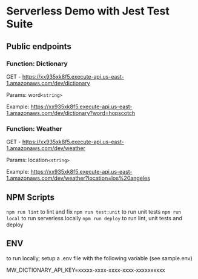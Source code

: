 # Serverless Demo with Jest Test Suite

## Public endpoints
### Function: Dictionary
GET - https://xx935xk8f5.execute-api.us-east-1.amazonaws.com/dev/dictionary

Params: word`<string>`

Example: https://xx935xk8f5.execute-api.us-east-1.amazonaws.com/dev/dictionary?word=hopscotch

### Function: Weather
GET - https://xx935xk8f5.execute-api.us-east-1.amazonaws.com/dev/weather

Params: location`<string>`

Example: https://xx935xk8f5.execute-api.us-east-1.amazonaws.com/dev/weather?location=los%20angeles

## NPM Scripts
`npm run lint` to lint and fix
`npm run test:unit` to run unit tests
`npm run local` to run serverless locally
`npm run deploy` to run lint, unit tests and deploy

## ENV

to run locally, setup a .env file with the following variable (see sample.env)

MW_DICTIONARY_API_KEY=xxxxx-xxxx-xxxx-xxxx-xxxxxxxxxx
